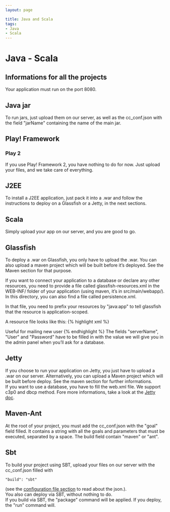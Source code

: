 ```yaml
---
layout: page

title: Java and Scala
tags:
- Java
- Scala
---
```


Java - Scala
============
Informations for all the projects
---------------------------------

Your application must run on the port 8080.


Java jar
--------

To run jars, just upload them on our server, as well as the cc_conf.json with the field "jarName" containing the name of the main jar.

Play! Framework
---------------

### Play 2


If you use Play! Framework 2, you have nothing to do for now. Just upload your files, and we take care of everything.

J2EE
----

To install a J2EE application, just pack it into a .war and follow the instructions to deploy on a Glassfish or a Jetty, in the next sections.

Scala
-----

Simply upload your app on our server, and you are good to go.

Glassfish
---------

To deploy a .war on Glassfish, you only have to upload the .war. You can also
upload a maven project which will be built before it’s deployed. See the Maven
section for that purpose.

If you want to connect your application to a database or declare any other
resources, you need to provide a file called glassfish-resources.xml in the WEB-INF/
folder of your application (using maven, it’s in src/main/webapp/). In this directory, you can also find a file called persistence.xml.  

In that file, you need to prefix your resources by "java:app" to tell glassfish
that the resource is application-scoped.

A resource file looks like this:
{% highlight xml %}
<?xml version="1.0" encoding="UTF-8"?>
<!DOCTYPE resources PUBLIC "-//GlassFish.org//DTD GlassFish Application Server 3.1 Resource Definitions//EN" "http://glassfish.org/dtds/glassfish-resources_1_5.dtd">
<resources>
<!-- JDBC connection pool definition example -->
<jdbc-connection-pool name="java:app/jdbc/test-pool" res-type="javax.sql.DataSource"
      datasource-classname="org.apache.derby.jdbc.ClientDataSource"
      pool-resize-quantity="1" max-pool-size="5" steady-pool-size="0"
      statement-timeout-in-seconds="60" >
	<property name="serverName" value="localhost" />
	<property name="portNumber" value="1527" />
	<property name="dataBaseName" value="sun-appserv-samples" />
	<property name="User" value="APP" />
	<property name="Password" value="APP" />
	<property name="connectionAttributes" value=";create=true" />
	<property name="driverType" value="4" />
</jdbc-connection-pool>
<jdbc-resource jndi-name="jdbc/test-ds" pool-name="java:app/jdbc/test-pool" />
<!-- JMS resource definition example -->
<admin-object-resource enabled="true" jndi-name="java:app/jms/exampleQueue" object-type="user" res-adapter="jmsra" res-type="javax.jms.Queue">
	<description>Useful for mailing new user</description>
	<property name="Name" value="new_examplequeue_repo"/>
</admin-object-resource>
<connector-resource enabled="true" jndi-name="jms/example" object-type="user" pool-name="jms/example">
</connector-resource>
<connector-connection-pool associate-with-thread="false" connection-creation-retry-attempts="0"
       connection-creation-retry-interval-in-seconds="10" connection-definition-name="javax.jms.ConnectionFactory"
       connection-leak-reclaim="false" connection-leak-timeout-in-seconds="0" 
       fail-all-connections="false" idle-timeout-in-seconds="300"
       is-connection-validation-required="false" lazy-connection-association="false" 
       lazy-connection-enlistment="false" match-connections="true" max-connection-usage-count="0" 
       max-pool-size="32" max-wait-time-in-millis="60000"
       name="jms/example" pool-resize-quantity="2" resource-adapter-name="jmsra" steady-pool-size="8"
       validate-atmost-once-period-in-seconds="0"/>
</resources>
{% endhighlight %}
The fields "serverName", "User" and "Password" have to be filled in with the value we will give you in the admin panel when you’ll ask for a database.

Jetty
-----

If you choose to run your application on Jetty, you just have to upload a .war on our server. Alternatively, you can upload a Maven project which will be built before deploy. See the maven section for further informations.  
If you want to use a database, you have to fill the web.xml file. We support c3p0 and dbcp method. Fore more informations, take a look at the [Jetty doc](http://docs.codehaus.org/display/JETTY/DataSource+Examples).

Maven-Ant
----------

At the root of your project, you must add the cc_conf.json with the "goal" field filled. It contains a string with all the goals and parameters that must be executed, separated by a space. The build field contain "maven" or "ant". 

Sbt
---

To build your project using SBT, upload your files on our server with the cc_conf.json filled with 
    
    "build": "sbt"
  
(see the [configuration file section](/app-configuration/cc-conf.html) to read about the json.).  
You also can deploy via SBT, without nothing to do.  
If you build via SBT, the "package" command will be applied. If you deploy, the "run" command will.
